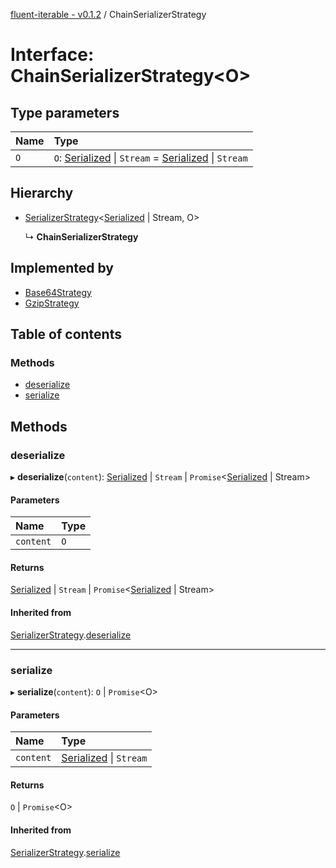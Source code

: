 [fluent-iterable - v0.1.2](../README.md) / ChainSerializerStrategy

# Interface: ChainSerializerStrategy<O\>

## Type parameters

| Name | Type |
| :------ | :------ |
| `O` | `O`: [Serialized](../README.md#serialized) \| `Stream` = [Serialized](../README.md#serialized) \| `Stream` |

## Hierarchy

- [SerializerStrategy](serializerstrategy.md)<[Serialized](../README.md#serialized) \| Stream, O\>

  ↳ **ChainSerializerStrategy**

## Implemented by

- [Base64Strategy](../classes/base64strategy.md)
- [GzipStrategy](../classes/gzipstrategy.md)

## Table of contents

### Methods

- [deserialize](chainserializerstrategy.md#deserialize)
- [serialize](chainserializerstrategy.md#serialize)

## Methods

### deserialize

▸ **deserialize**(`content`): [Serialized](../README.md#serialized) \| `Stream` \| `Promise`<[Serialized](../README.md#serialized) \| Stream\>

#### Parameters

| Name | Type |
| :------ | :------ |
| `content` | `O` |

#### Returns

[Serialized](../README.md#serialized) \| `Stream` \| `Promise`<[Serialized](../README.md#serialized) \| Stream\>

#### Inherited from

[SerializerStrategy](serializerstrategy.md).[deserialize](serializerstrategy.md#deserialize)

___

### serialize

▸ **serialize**(`content`): `O` \| `Promise`<O\>

#### Parameters

| Name | Type |
| :------ | :------ |
| `content` | [Serialized](../README.md#serialized) \| `Stream` |

#### Returns

`O` \| `Promise`<O\>

#### Inherited from

[SerializerStrategy](serializerstrategy.md).[serialize](serializerstrategy.md#serialize)

